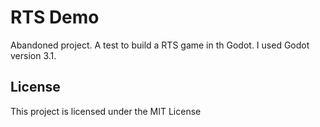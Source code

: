 # RTS Demo

Abandoned project.
A test to build a RTS game in th Godot. I used Godot version 3.1.

## License

This project is licensed under the MIT License
